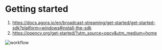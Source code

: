 # Getting started

1. https://docs.agora.io/en/broadcast-streaming/get-started/get-started-sdk?platform=windows#install-the-sdk
2. https://opencv.org/get-started/?utm_source=opcv&utm_medium=home

![workflow](https://docs.agora.io/en/assets/images/quick-start-sequence-d58b0ea65101c712609065078833e060.svg)
